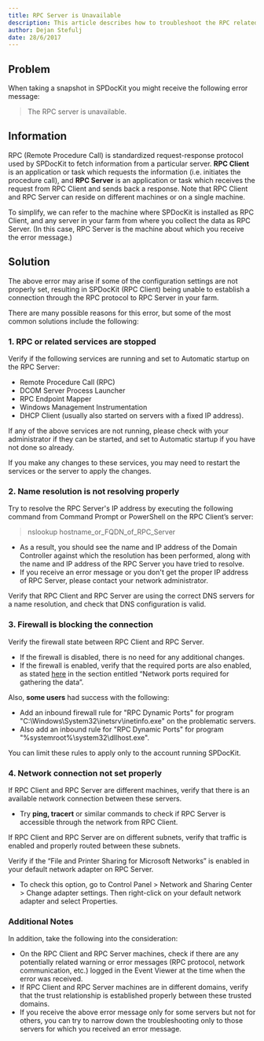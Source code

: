 ```yaml
---
title: RPC Server is Unavailable
description: This article describes how to troubleshoot the RPC related issues.
author: Dejan Stefulj
date: 28/6/2017
---
```


## Problem
When taking a snapshot in SPDocKit you might receive the following error message:
> The RPC server is unavailable.

## Information
RPC (Remote Procedure Call) is standardized request-response protocol used by SPDocKit to fetch information from a particular server. __RPC Client__ is an application or task which requests the information (i.e. initiates the procedure call), and __RPC Server__ is an application or task which receives the request from RPC Client and sends back a response. Note that RPC Client and RPC Server can reside on different machines or on a single machine.

To simplify, we can refer to the machine where SPDocKit is installed as RPC Client, and any server in your farm from where you collect the data as RPC Server. (In this case, RPC Server is the machine about which you receive the error message.)

## Solution
The above error may arise if some of the configuration settings are not properly set, resulting in SPDocKit (RPC Client) being unable to establish a connection through the RPC protocol to RPC Server in your farm. 

There are many possible reasons for this error, but some of the most common solutions include the following:
### 1. RPC or related services are stopped
Verify if the following services are running and set to Automatic startup on the RPC Server:
  * Remote Procedure Call (RPC)
  * DCOM Server Process Launcher
  * RPC Endpoint Mapper
  * Windows Management Instrumentation
  * DHCP Client (usually also started on servers with a fixed IP address).

If any of the above services are not running, please check with your administrator if they can be started, and set to Automatic startup if you have not done so already.  

If you make any changes to these services, you may need to restart the services or the server to apply the changes.


### 2. Name resolution is not resolving properly
Try to resolve the RPC Server's IP address by executing the following command from Command Prompt or PowerShell on the RPC Client’s server: 
> nslookup hostname_or_FQDN_of_RPC_Server

* As a result, you should see the name and IP address of the Domain Controller against which the resolution has been performed, along with the name and IP address of the RPC Server you have tried to resolve.
* If you receive an error message or you don't get the proper IP address of RPC Server, please contact your network administrator.

Verify that RPC Client and RPC Server are using the correct DNS servers for a name resolution, and check that DNS configuration is valid.

### 3. Firewall is blocking the connection
Verify the firewall state between RPC Client and RPC Server. 
* If the firewall is disabled, there is no need for any additional changes.
* If the firewall is enabled, verify that the required ports are also enabled, as stated [here](#internal/faq/miscellaneous/#network-ports-required-for-gathering-the-data) in the section entitled “Network ports required for gathering the data”.

Also, __some users__ had success with the following:
* Add an inbound firewall rule for "RPC Dynamic Ports" for program "C:\Windows\System32\inetsrv\inetinfo.exe" on the problematic servers.
* Also add an inbound rule for "RPC Dynamic Ports" for program "%systemroot%\system32\dllhost.exe". 

You can limit these rules to apply only to the account running SPDocKit. 

### 4. Network connection not set properly
If RPC Client and RPC Server are different machines, verify that there is an available network connection between these servers.
* Try __ping, tracert__ or similar commands to check if RPC Server is accessible through the network from RPC Client.

If RPC Client and RPC Server are on different subnets, verify that traffic is enabled and properly routed between these subnets.

Verify if the “File and Printer Sharing for Microsoft Networks” is enabled in your default network adapter on RPC Server.
* To check this option, go to Control Panel > Network and Sharing Center > Change adapter settings. Then right-click on your default network adapter and select Properties.

### Additional Notes
In addition, take the following into the consideration:
* On the RPC Client and RPC Server machines, check if there are any potentially related warning or error messages (RPC protocol, network communication, etc.) logged in the Event Viewer at the time when the error was received.
* If RPC Client and RPC Server machines are in different domains, verify that the trust relationship is established properly between these trusted domains.
* If you receive the above error message only for some servers but not for others, you can try to narrow down the troubleshooting only to those servers for which you received an error message.

